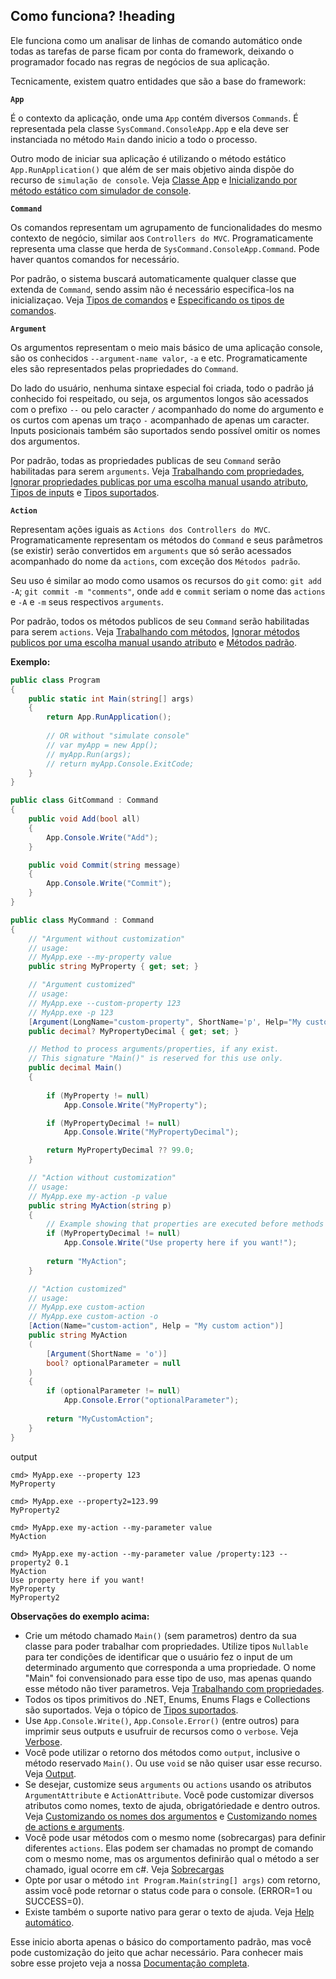 ## Como funciona? !heading

Ele funciona como um analisar de linhas de comando automático onde todas as tarefas de parse ficam por conta do framework, deixando o programador focado nas regras de negócios de sua aplicação. 

Tecnicamente, existem quatro entidades que são a base do framework:

**`App`**

É o contexto da aplicação, onde uma `App` contém diversos `Commands`. É representada pela classe `SysCommand.ConsoleApp.App` e ela deve ser instanciada no método `Main` dando inicio a todo o processo. 

Outro modo de iniciar sua aplicação é utilizando o método estático `App.RunApplication()` que além de ser mais objetivo ainda dispõe do recurso de `simulação de console`. Veja [Classe App](#classe-app) e [Inicializando por método estático com simulador de console](#inicializando-por-método-estático-com-simulador-de-console).

**`Command`**

 Os comandos representam um agrupamento de funcionalidades do mesmo contexto de negócio, similar aos `Controllers do MVC`. Programaticamente representa uma classe que herda de `SysCommand.ConsoleApp.Command`. Pode haver quantos comandos for necessário.
 
 Por padrão, o sistema buscará automaticamente qualquer classe que extenda de `Command`, sendo assim não é necessário especifica-los na inicializaçao. Veja [Tipos de comandos](#tipos-de-comandos) e [Especificando os tipos de comandos](#especificando-os-tipos-de-comandos).

**`Argument`**

Os argumentos representam o meio mais básico de uma aplicação console, são os conhecidos `--argument-name valor`, `-a` e etc. Programaticamente eles são representados pelas propriedades do `Command`. 

Do lado do usuário, nenhuma sintaxe especial foi criada, todo o padrão já conhecido foi respeitado, ou seja, os argumentos longos são acessados com o prefixo `--` ou pelo caracter `/` acompanhado do nome do argumento e os curtos com apenas um traço `-` acompanhado de apenas um caracter. Inputs posicionais também são suportados sendo possível omitir os nomes dos argumentos. 

Por padrão, todas as propriedades publicas de seu `Command` serão habilitadas para serem `arguments`. Veja [Trabalhando com propriedades](#trabalhando-com-propriedades), [Ignorar propriedades publicas por uma escolha manual usando atributo](#ignorar-propriedades-publicas-por-uma-escolha-manual-usando-atributo), [Tipos de inputs](#tipos-de-inputs) e [Tipos suportados](#tipos-suportados).

**`Action`**

Representam ações iguais as `Actions dos Controllers do MVC`. Programaticamente representam os métodos do `Command` e seus parâmetros (se existir) serão convertidos em `arguments` que só serão acessados acompanhado do nome da `actions`, com exceção dos `Métodos padrão`. 

Seu uso é similar ao modo como usamos os recursos do `git` como: `git add -A`; `git commit -m "comments"`, onde `add` e `commit` seriam o nome das `actions` e `-A` e `-m` seus respectivos `arguments`.

Por padrão, todos os métodos publicos de seu `Command` serão habilitadas para serem `actions`. Veja [Trabalhando com métodos](#trabalhando-com-métodos), [Ignorar métodos publicos por uma escolha manual usando atributo](#ignorar-métodos-publicos-por-uma-escolha-manual-usando-atributo) e [Métodos padrão](#métodos-padrão).

**Exemplo:**

```csharp
public class Program
{
    public static int Main(string[] args)
    {
        return App.RunApplication();
        
        // OR without "simulate console"
        // var myApp = new App();
        // myApp.Run(args);
        // return myApp.Console.ExitCode;
    }
}

public class GitCommand : Command
{
    public void Add(bool all)
    { 
        App.Console.Write("Add"); 
    }

    public void Commit(string message)
    { 
        App.Console.Write("Commit"); 
    }
}

public class MyCommand : Command
{
    // "Argument without customization"
    // usage:
    // MyApp.exe --my-property value
    public string MyProperty { get; set; }

    // "Argument customized"
    // usage:
    // MyApp.exe --custom-property 123
    // MyApp.exe -p 123
    [Argument(LongName="custom-property", ShortName='p', Help="My custom argument ")]
    public decimal? MyPropertyDecimal { get; set; }

    // Method to process arguments/properties, if any exist.
    // This signature "Main()" is reserved for this use only.
    public decimal Main()
    {
        
        if (MyProperty != null)
            App.Console.Write("MyProperty");

        if (MyPropertyDecimal != null)
            App.Console.Write("MyPropertyDecimal");

        return MyPropertyDecimal ?? 99.0;
    }

    // "Action without customization"
    // usage:
    // MyApp.exe my-action -p value
    public string MyAction(string p)
    {
        // Example showing that properties are executed before methods
        if (MyPropertyDecimal != null)
            App.Console.Write("Use property here if you want!");
        
        return "MyAction";
    }

    // "Action customized"
    // usage:
    // MyApp.exe custom-action
    // MyApp.exe custom-action -o
    [Action(Name="custom-action", Help = "My custom action")]
    public string MyAction
    (
        [Argument(ShortName = 'o')]
        bool? optionalParameter = null
    )
    {
        if (optionalParameter != null)
            App.Console.Error("optionalParameter");
        
        return "MyCustomAction";
    }
}
```

output

```
cmd> MyApp.exe --property 123
MyProperty

cmd> MyApp.exe --property2=123.99
MyProperty2

cmd> MyApp.exe my-action --my-parameter value
MyAction

cmd> MyApp.exe my-action --my-parameter value /property:123 --property2 0.1
MyAction
Use property here if you want!
MyProperty
MyProperty2
```

**Observações do exemplo acima:**

* Crie um método chamado `Main()` (sem parametros) dentro da sua classe para poder trabalhar com propriedades. Utilize tipos `Nullable` para ter condições de identificar que o usuário fez o input de um determinado argumento que corresponda a uma propriedade. O nome "Main" foi convensionado para esse tipo de uso, mas apenas quando esse método não tiver parametros. Veja [Trabalhando com propriedades](#trabalhando-com-propriedades).
* Todos os tipos primitivos do .NET, Enums, Enums Flags e Collections são suportados. Veja o tópico de [Tipos suportados](#tipos-suportados).
* Use `App.Console.Write()`, `App.Console.Error()` (entre outros) para imprimir seus outputs e usufruir de recursos como o `verbose`. Veja [Verbose](#verbose).
* Você pode utilizar o retorno dos métodos como `output`, inclusive o método reservado `Main()`. Ou use `void` se não quiser usar esse recurso. Veja [Output](#output).
* Se desejar, customize seus `arguments` ou `actions` usando os atributos `ArgumentAttribute` e `ActionAttribute`. Você pode customizar diversos atributos como nomes, texto de ajuda, obrigatóriedade e dentro outros. Veja [Customizando os nomes dos argumentos](#customizando-os-nomes-dos-argumentos) e [Customizando nomes de actions e arguments](#customizando-nomes-de-actions-e-arguments).
* Você pode usar métodos com o mesmo nome (sobrecargas) para definir diferentes `actions`. Elas podem ser chamadas no prompt de comando com o mesmo nome, mas os argumentos definirão qual o método a ser chamado, igual ocorre em c#. Veja [Sobrecargas](#sobrecargas)
* Opte por usar o método `int Program.Main(string[] args)` com retorno, assim você pode retornar o status code para o console. (ERROR=1 ou SUCCESS=0).
* Existe também o suporte nativo para gerar o texto de ajuda. Veja [Help automático](#help-automatico).

Esse inicio aborta apenas o básico do comportamento padrão, mas você pode customização do jeito que achar necessário. Para conhecer mais sobre esse projeto veja a nossa [Documentação completa](#documentação).